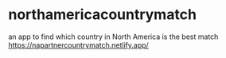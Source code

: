 # northamericacountrymatch
an app to find which country in North America is the best match
https://napartnercountrymatch.netlify.app/
